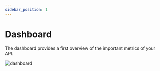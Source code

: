 ```yaml
---
sidebar_position: 1
---
```


# Dashboard

The dashboard provides a first overview of the important metrics of your API.

![dashboard](/img/backend/api/dashboard.png)
